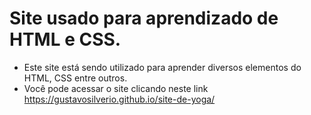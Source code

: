 Site usado para aprendizado de HTML e CSS.
=================
<!--ts-->
   * Este site está sendo utilizado para aprender diversos elementos do HTML, CSS entre outros.
   * Você pode acessar o site clicando neste link https://gustavosilverio.github.io/site-de-yoga/
<!--te-->
